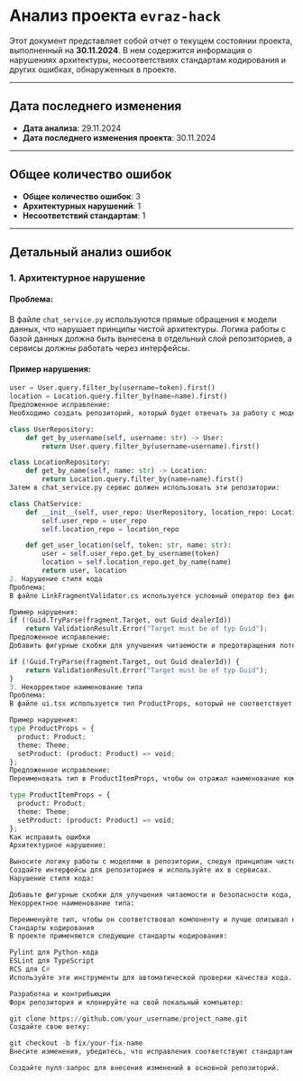 # Анализ проекта `evraz-hack`

Этот документ представляет собой отчет о текущем состоянии проекта, выполненный на **30.11.2024**. В нем содержится информация о нарушениях архитектуры, несоответствиях стандартам кодирования и других ошибках, обнаруженных в проекте.

---

## Дата последнего изменения

- **Дата анализа**: 29.11.2024
- **Дата последнего изменения проекта**: 30.11.2024

---

## Общее количество ошибок

- **Общее количество ошибок**: 3
- **Архитектурных нарушений**: 1
- **Несоответствий стандартам**: 1

---

## Детальный анализ ошибок

### 1. Архитектурное нарушение

#### Проблема:

В файле `chat_service.py` используются прямые обращения к модели данных, что нарушает принципы чистой архитектуры. Логика работы с базой данных должна быть вынесена в отдельный слой репозиториев, а сервисы должны работать через интерфейсы.

#### Пример нарушения:

```python
user = User.query.filter_by(username=token).first()
location = Location.query.filter_by(name=name).first()
Предложенное исправление:
Необходимо создать репозиторий, который будет отвечать за работу с моделями User и Location, и использовать его в сервисе. Например:

class UserRepository:
    def get_by_username(self, username: str) -> User:
        return User.query.filter_by(username=username).first()

class LocationRepository:
    def get_by_name(self, name: str) -> Location:
        return Location.query.filter_by(name=name).first()
Затем в chat_service.py сервис должен использовать эти репозитории:

class ChatService:
    def __init__(self, user_repo: UserRepository, location_repo: LocationRepository):
        self.user_repo = user_repo
        self.location_repo = location_repo

    def get_user_location(self, token: str, name: str):
        user = self.user_repo.get_by_username(token)
        location = self.location_repo.get_by_name(name)
        return user, location
2. Нарушение стиля кода
Проблема:
В файле LinkFragmentValidator.cs используется условный оператор без фигурных скобок, что нарушает стандарты стиля кодирования.

Пример нарушения:
if (!Guid.TryParse(fragment.Target, out Guid dealerId))
    return ValidationResult.Error("Target must be of typ Guid");
Предложенное исправление:
Добавить фигурные скобки для улучшения читаемости и предотвращения потенциальных ошибок:

if (!Guid.TryParse(fragment.Target, out Guid dealerId)) {
    return ValidationResult.Error("Target must be of typ Guid");
}
3. Некорректное наименование типа
Проблема:
В файле ui.tsx используется тип ProductProps, который не соответствует наименованию компонента ProductItem.

Пример нарушения:
type ProductProps = {
  product: Product;
  theme: Theme;
  setProduct: (product: Product) => void;
};
Предложенное исправление:
Переименовать тип в ProductItemProps, чтобы он отражал наименование компонента:

type ProductItemProps = {
  product: Product;
  theme: Theme;
  setProduct: (product: Product) => void;
};
Как исправить ошибки
Архитектурное нарушение:

Выносите логику работы с моделями в репозитории, следуя принципам чистой архитектуры.
Создайте интерфейсы для репозиториев и используйте их в сервисах.
Нарушение стиля кода:

Добавьте фигурные скобки для улучшения читаемости и безопасности кода, даже если условие однонаправленное.
Некорректное наименование типа:

Переименуйте тип, чтобы он соответствовал компоненту и лучше описывал его назначение.
Стандарты кодирования
В проекте применяются следующие стандарты кодирования:

Pylint для Python-кода
ESLint для TypeScript
RCS для C#
Используйте эти инструменты для автоматической проверки качества кода.

Разработка и контрибьюции
Форк репозитория и клонируйте на свой локальный компьютер:

git clone https://github.com/your_username/project_name.git
Создайте свою ветку:

git checkout -b fix/your-fix-name
Внесите изменения, убедитесь, что исправления соответствуют стандартам и рекомендациям из этого документа.

Создайте пулл-запрос для внесения изменений в основной репозиторий.